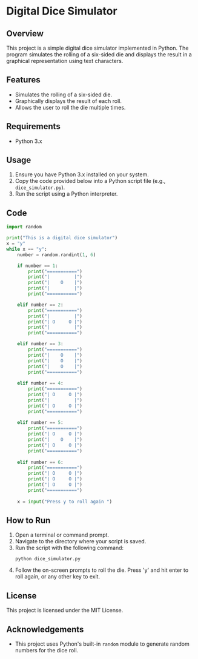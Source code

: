 # Digital Dice Simulator

## Overview
This project is a simple digital dice simulator implemented in Python. The program simulates the rolling of a six-sided die and displays the result in a graphical representation using text characters.

## Features
- Simulates the rolling of a six-sided die.
- Graphically displays the result of each roll.
- Allows the user to roll the die multiple times.

## Requirements
- Python 3.x

## Usage
1. Ensure you have Python 3.x installed on your system.
2. Copy the code provided below into a Python script file (e.g., `dice_simulator.py`).
3. Run the script using a Python interpreter.

## Code

```python
import random

print("This is a digital dice simulator")
x = "y"
while x == "y":
    number = random.randint(1, 6)

    if number == 1:
        print("===========")
        print("|         |")
        print("|    O    |")
        print("|         |")
        print("===========")

    elif number == 2:
        print("===========")
        print("|         |")
        print("| O     O |")
        print("|         |")
        print("===========")

    elif number == 3:
        print("===========")
        print("|    O    |")
        print("|    O    |")
        print("|    O    |")
        print("===========")
        
    elif number == 4:
        print("===========")
        print("| O     O |")
        print("|         |")
        print("| O     O |")
        print("===========")
        
    elif number == 5:
        print("===========")
        print("| O     O |")
        print("|    O    |")
        print("| O     O |")
        print("===========")
        
    elif number == 6:
        print("===========")
        print("| O     O |")
        print("| O     O |")
        print("| O     O |")
        print("===========")
    
    x = input("Press y to roll again ")
```

## How to Run
1. Open a terminal or command prompt.
2. Navigate to the directory where your script is saved.
3. Run the script with the following command:
   ```
   python dice_simulator.py
   ```
4. Follow the on-screen prompts to roll the die. Press 'y' and hit enter to roll again, or any other key to exit.

## License
This project is licensed under the MIT License.

## Acknowledgements
- This project uses Python's built-in `random` module to generate random numbers for the dice roll.
